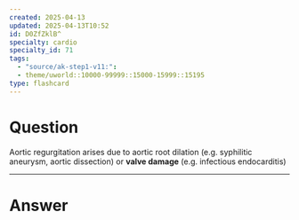 ```yaml
---
created: 2025-04-13
updated: 2025-04-13T10:52
id: D0ZfZklB^
specialty: cardio
specialty_id: 71
tags:
  - "source/ak-step1-v11:": 
  - theme/uworld::10000-99999::15000-15999::15195
type: flashcard
---
```


# Question
Aortic regurgitation arises due to aortic root dilation (e.g. syphilitic aneurysm, aortic dissection) or **valve damage** (e.g. infectious endocarditis)

---

# Answer
